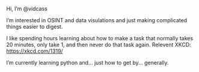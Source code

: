 Hi, I’m @vidcass

I’m interested in OSINT and data visulations and just making complicated things easier to digest. 

I like spending hours learning about how to make a task that normally takes 20 minutes, only take 1, and then never do that task again. Relevent XKCD: https://xkcd.com/1319/

I’m currently learning python and... just how to get by... generally.
